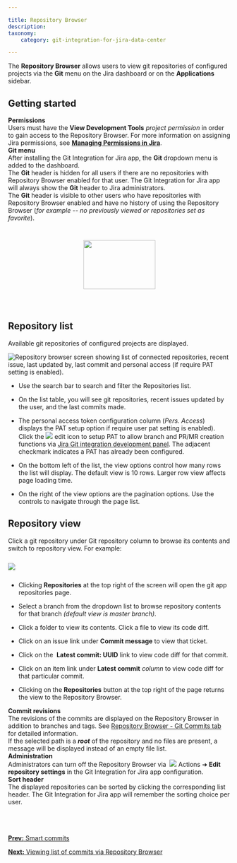 ```yaml
---

title: Repository Browser
description:
taxonomy:
    category: git-integration-for-jira-data-center

---
```


The **Repository Browser** allows users to view git repositories of configured projects via the **Git** menu on the Jira dashboard or on the **Applications** sidebar.

## Getting started

<div class="bbb-callout bbb--alert">
    <div class="irow">
    <div class="ilogobox">
        <span class="logoimg"></span>
    </div>
    <div class="imsgbox">
        <b>Permissions</b><br>
        Users must have the <b>View Development Tools</b> <i>project permission</i> in order to gain access to the Repository Browser. For more information on assigning Jira permissions, see <a href='https://confluence.atlassian.com/display/Jira/Managing+Global+Permissions' target='_blank'><b>Managing Permissions in Jira</b></a>.
    </div>
    </div>
</div>

<div class="bbb-callout bbb--info">
    <div class="irow">
    <div class="ilogobox">
        <span class="logoimg"></span>
    </div>
    <div class="imsgbox">
        <b>Git menu</b><br>
        After installing the Git Integration for Jira app, the <b>Git</b> dropdown menu is added to the dashboard.
        <div class='nextpara'>
            The <b>Git</b> header is hidden for all users if there are no repositories with Repository Browser enabled for that user. The Git Integration for Jira app will always show the <b>Git</b> header to Jira administrators.
        </div>
        <div class='nextpara' style='margin-bottom:0px !important'>
            The <b>Git</b> header is visible to other users who have repositories with Repository Browser enabled and have no history of using the Repository Browser (<i>for example -- no previously viewed or repositories set as favorite</i>).
        </div>
    </div>
    </div>
</div>
<br>

<img src='/wp-content/uploads/gij-gitserver-gitmenu-repo-browser.png' width=163 height=111 style='display:block;margin:25px auto;max-width:100%' />

<br>

## Repository list

Available git repositories of configured projects are displayed.

![Repository browser screen showing list of connected repositories, recent issue, last updated by, last commit and personal access (if require PAT setting is enabled).](/wp-content/uploads/gij-gitserver-repo-browser-view.png)

*   Use the search bar to search and filter the Repositories list.

*   On the list table, you will see git repositories, recent issues updated by the user, and the last commits made.

*   The personal access token configuration column (_Pers. Access_) displays the PAT setup option if require user pat setting is enabled). Click the <img src='/wp-content/uploads/gij-edit-icon-dark.png' /> edit icon to setup PAT to allow branch and PR/MR creation functions via [Jira Git integration development panel](/git-integration-for-jira-data-center/jira-git-integration-development-panel-gij-self-managed). The adjacent checkmark indicates a PAT has already been configured.

*   On the bottom left of the list, the view options control how many rows the list will display. The default view is 10 rows. Larger row view affects page loading time.

*   On the right of the view options are the pagination options. Use the controls to navigate through the page list.


## Repository view

Click a git repository under Git repository column to browse its contents and switch to repository view. For example:

<img src='/wp-content/uploads/gij-repo-browser-repo-view-c.png' style='display:block;margin:25px auto;max-width:100%' />

*   Clicking **Repositories** at the top right of the screen will open the git app repositories page.

*   Select a branch from the dropdown list to browse repository contents for that branch _(default view is master branch)_.

*   Click a folder to view its contents. Click a file to view its code diff.

*   Click on an issue link under **Commit message** to view that ticket.

*   Click on the  **Latest commit: UUID** link to view code diff for that commit.

*   Click on an item link under **Latest commit** _column_ to view code diff for that particular commit.

*   Clicking on the **Repositories** button at the top right of the page returns the view to the Repository Browser.

<div class="bbb-callout bbb--note">
    <div class="irow">
    <div class="ilogobox">
        <span class="logoimg"></span>
    </div>
    <div class="imsgbox">
        <b>Commit revisions</b><br>
        The revisions of the commits are displayed on the Repository Browser in addition to branches and tags. See <a href='/git-integration-for-jira-data-center/viewing-list-of-commits-in-repository-browser-gij-self-managed'>Repository Browser - Git Commits tab</a> for detailed information.
    </div>
    </div>
</div>

<div class="bbb-callout bbb--alert">
    <div class="irow">
    <div class="ilogobox">
        <span class="logoimg"></span>
    </div>
    <div class="imsgbox">
        If the selected path is a <b><i>root</i></b> of the repository and no files are present, a message will be displayed instead of an empty file list.
    </div>
    </div>
</div>

<div class="bbb-callout bbb--tip">
    <div class="irow">
    <div class="ilogobox">
        <span class="logoimg"></span>
    </div>
    <div class="imsgbox">
        <b>Administration</b><br>
        Administrators can turn off the Repository Browser via &nbsp;<img src='/wp-content/uploads/actions-icon.png' /> Actions ➜ <b>Edit repository settings</b> in the Git Integration for Jira app configuration.
    </div>
    </div>
</div>

<div class="bbb-callout bbb--info">
    <div class="irow">
    <div class="ilogobox">
        <span class="logoimg"></span>
    </div>
    <div class="imsgbox">
        <b>Sort header</b><br>
        The displayed repositories can be sorted by clicking the corresponding list header. The Git Integration for Jira app will remember the sorting choice per user.
    </div>
    </div>
</div>
<br>

<br>
<br>

[**Prev:** Smart commits](/git-integration-for-jira-data-center/smart-commits-gij-self-managed)

[**Next:** Viewing list of commits via Repository Browser](/git-integration-for-jira-data-center/viewing-list-of-commits-in-repository-browser-gij-self-managed)


